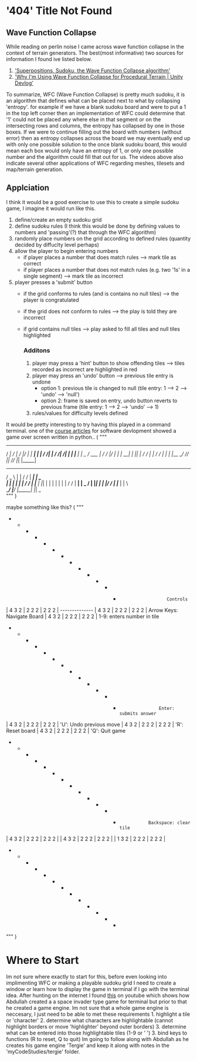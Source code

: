 <!-- algorithms, perlin noise, noise, wave function collapse  -->

# '404' Title Not Found

## Wave Function Collapse
While reading on perlin noise I came across wave function collapse in the context of terrain generators. The best(most informative) two sources for information I found ive listed below.
1. ['Superpositions, Sudoku, the Wave Function Collapse algorithm'](https://www.youtube.com/watch?v=2SuvO4Gi7uY)
2. ['Why I'm Using Wave Function Collapse for Procedural Terrain | Unity Devlog'](https://www.youtube.com/watch?v=20KHNA9jTsE)

To summarize, WFC (Wave Function Collapse) is pretty much sudoku, it is an algorithm that defines what can be placed next to what by collapsing 'entropy'. for example if we have a blank sudoku board and were to put a 1 in the top left corner then an implementation of WFC could determine that '1' could not be placed any where else in that segment or on the intersecting rows and columns, the entropy has collapsed by one in those boxes. If we were to continue filling out the board with numbers (without error) then as entropy collapses across the board we may eventually end up with only one possible solution to the once blank sudoku board, this would mean each box would only have an entropy of 1, or only one possible number and the algorithm could fill that out for us. The videos above also indicate several other applications of WFC regarding meshes, tilesets and map/terrain generation.

## Applciation
I think it would be a good exercise to use this to create a simple sudoku game, I imagine it would run like this.
1. define/create an empty sudoku grid
2. define sudoku rules (I think this would be done by defining values to numbers and 'passing'(?) that through the WFC algorithm)
3. randomly place numbers on the grid according to defined rules (quantity decided by diffuclty level perhaps) 
4. allow the player to begin entering numbers 
    * if player places a number that does match rules --> mark tile as correct
    * if player places a number that does not match rules (e.g. two '1s' in a single segment) --> mark tile as incorrect
5. player presses a 'submit' button
    * if the grid conforms to rules (and is contains no null tiles) --> the player is congratulated
    * if the grid does not conform to rules --> the play is told they are incorrect
    * if grid contains null tiles --> play asked to fill all tiles and null tiles highlighted

        ### Additons
        1. player may press a 'hint' button to show offending tiles --> tiles recorded as incorrect are highlighted in red
        2. player may press an 'undo' button --> previous tile entry is undone
            * option 1: previous tile is changed to null (tile entry: 1 --> 2 --> 'undo' --> 'null')
            * option 2: frame is saved on entry, undo button reverts to previous frame (tile entry: 1 --> 2 --> 'undo' --> 1)
        3. rules/values for difficulty levels defined

It would be pretty interesting to try having this played in a command terminal. one of the [course articles](https://cpp.iqualify.com/assets/fp-resources/2FFuKM2LTpaR3vj73Ld7) for software devlopment showed a game over screen written in python..
(
"""
_____ ___ ___ ___ _____
/ ___| / | / |/ | | ___|
| | / /| | / /| /| | | |__
| | _ / ___ | / / |__/ | | | __|
| |_| | / / | | / / | | | |___
\_____/ /_/ |_| /_/ |_| |_____|
_____ _ _ _____ _____
/ _ \ | | / / | ___| | _ \
| | | | | | / / | |__ | |_| |
| | | | | | / / | __| | _ /
| |_| | | |/ / | |___ | | \ \
\_____/ |___/ |_____| |_| \_\
"""
)

maybe something like this?
(
"""
+ - - - + - - - + - - - +                       Controls
| 4 3 2 | 2 2 2 | 2 2 2 |                    --------------
| 4 3 2 | 2 2 2 | 2 2 2 |               Arrow Keys: Navigate Board
| 4 3 2 | 2 2 2 | 2 2 2 |                      1-9: enters number in tile
+ - - - + - - - + - - - +                    Enter: submits answer
| 4 3 2 | 2 2 2 | 2 2 2 |                      'U': Undo previous move
| 4 3 2 | 2 2 2 | 2 2 2 |                      'R': Reset board
| 4 3 2 | 2 2 2 | 2 2 2 |                      'Q': Quit game
+ - - - + - - - + - - - +                Backspace: clear tile
| 4 3 2 | 2 2 2 | 2 2 2 |
| 4 3 2 | 2 2 2 | 2 2 2 |
| 1 3 2 | 2 2 2 | 2 2 2 |
+ - - - + - - - + - - - +
"""
)

# Where to Start
Im not sure where exactly to start for this, before even looking into implimenting WFC or making a playable sudoku grid I need to create a window or learn how to display the game in terminal if I go with the terminal idea. After hunting on the internet I found [this](https://www.youtube.com/watch?v=9V3BnBeFmLs) on youtube which shows how Abdullah created a a space invader type game for terminal but prior to that he created a game engine. Im not sure that a whole game engine is neccesary, I just need to be able to met these requirements
    1. highlight a tile or 'character'
    2. determine what characters are highlightable (cannot highlight borders or move 'highlighter' beyond outer borders)
    3. determine what can be entered into those highlightable tiles (1-9 or ' ')
    3. bind keys to functions (R to reset, Q to quit)
Im going to follow along with Abdullah as he creates his game engine 'Tergie' and keep it along with notes in the 'myCodeStudies/tergie' folder.